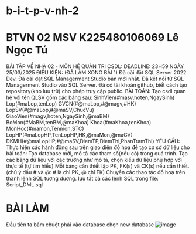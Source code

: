 # b-i-t-p-v-nh-2
#  BTVN 02 MSV K225480106069 Lê Ngọc Tú
BÀI TẬP VỀ NHÀ 02 - MÔN HỆ QUẢN TRỊ CSDL:
DEADLINE: 23H59 NGÀY 25/03/2025
ĐIỀU KIỆN: (ĐÃ LÀM XONG BÀI 1)
Đã cài đặt SQL Server 2022 Dev.
Đã cài đặt SQL Managerment Studio bản mới nhất.
Đã kết nối từ SQL Managerment Studio vào SQL Server.
Đã có tài khoản github, biết cách tạo repository(kho lưu trữ) cho phép truy cập public.
BÀI TOÁN:
Tạo csdl quan hệ với tên QLSV gồm các bảng sau:
SinhVien(#masv,hoten,NgaySinh)
Lop(#maLop,tenLop)
GVCN(#@maLop,#@magv,#HK)
LopSV(#@maLop,#@maSV,ChucVu)
GiaoVien(#magv,hoten,NgaySinh,@maBM)
BoMon(#MaBM,tenBM,@maKhoa)
Khoa(#maKhoa,tenKhoa)
MonHoc(#mamon,Tenmon,STC)
LopHP(#maLopHP,TenLopHP,HK,@maMon,@maGV)
DKMH(#@maLopHP,#@maSV,DiemTP,DiemThi,PhanTramThi)
YÊU CẦU:
Thực hiện các hành động sau trên giao diện đồ hoạ để tạo cơ sở dữ liệu cho bài toán:
Tạo database mới, mô tả các tham số(nếu có) trong quá trình.
Tạo các bảng dữ liệu với các trường như mô tả, chọn kiểu dữ liệu phù hợp với thực tế (tự tìm hiểu)
Mỗi bảng cần thiết lập PK, FK(s) và CK(s) nếu cần thiết. (chú ý dấu # và @: # là chỉ PK, @ chỉ FK)
Chuyển các thao tác đồ hoạ trên thành lệnh SQL tương đương. lưu tất cả các lệnh SQL trong file: Script_DML.sql
# BÀI LÀM 
Đầu tiên ta bấm chuột phải vào database chọn new database
![image](https://github.com/user-attachments/assets/cd45501a-e3da-4e91-bca6-21357f6ddbd7)
